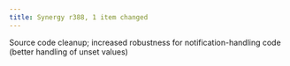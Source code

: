 ```yaml
---
title: Synergy r388, 1 item changed
---
```


Source code cleanup; increased robustness for notification-handling code (better handling of unset values)
